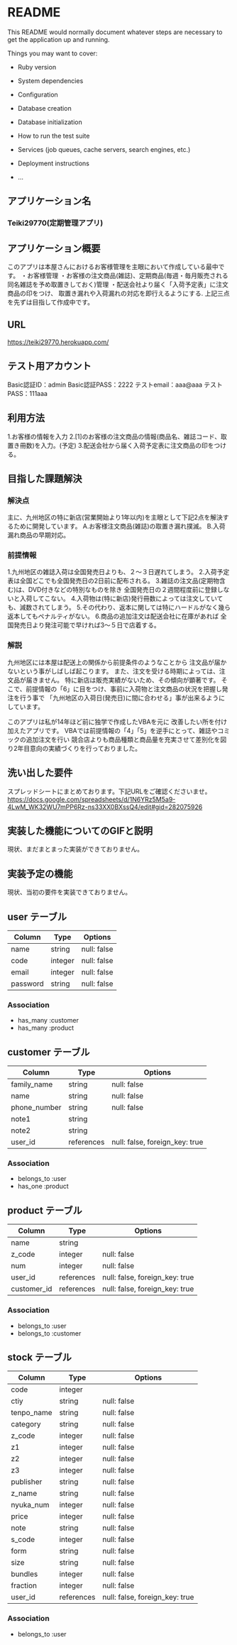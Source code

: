 # README

This README would normally document whatever steps are necessary to get the
application up and running.

Things you may want to cover:

* Ruby version

* System dependencies

* Configuration

* Database creation

* Database initialization

* How to run the test suite

* Services (job queues, cache servers, search engines, etc.)

* Deployment instructions

* ...
## アプリケーション名

### Teiki29770(定期管理アプリ)

## アプリケーション概要

このアプリは本屋さんにおけるお客様管理を主眼において作成している最中です。
・お客様管理
・お客様の注文商品(雑誌)、定期商品(毎週・毎月販売される同名雑誌を予め取置きしておく)管理
・配送会社より届く「入荷予定表」に注文商品の印をつけ、
  取置き漏れや入荷漏れの対応を即行えるようにする.
上記三点を先ずは目指して作成中です。

## URL

https://teiki29770.herokuapp.com/

## テスト用アカウント

Basic認証ID：admin
Basic認証PASS：2222
テストemail：aaa@aaa
テストPASS：111aaa

## 利用方法

1.お客様の情報を入力
2.[1]のお客様の注文商品の情報(商品名、雑誌コード、取置き冊数)を入力。(予定)
3.配送会社から届く入荷予定表に注文商品の印をつける。

## 目指した課題解決
### 解決点
主に、九州地区の特に新店(営業開始より1年以内)を主眼として下記2点を解決するために開発しています。
A.お客様注文商品(雑誌)の取置き漏れ撲滅。
B.入荷漏れ商品の早期対応。
### 前提情報
1.九州地区の雑誌入荷は全国発売日よりも、２〜３日遅れてしまう。
2.入荷予定表は全国どこでも全国発売日の2日前に配布される。
3.雑誌の注文品(定期物含む)は、DVD付きなどの特別なものを除き
  全国発売日の２週間程度前に登録しないと入荷してこない。
4.入荷物は(特に新店)発行冊数によっては注文していても、減数されてしまう。
5.その代わり、返本に関しては特にハードルがなく幾ら返本してもペナルティがない。
6.商品の追加注文は配送会社に在庫があれば
  全国発売日より発注可能で早ければ3〜５日で店着する。
### 解説
九州地区には本屋は配送上の関係から前提条件のようなことから
注文品が届かないという事がしばしば起こります。
また、注文を受ける時期によっては、注文品が届きません。
特に新店は販売実績がないため、その傾向が顕著です。
そこで、前提情報の「6」に目をつけ、事前に入荷物と注文商品の状況を把握し発注を行う事で
「九州地区の入荷日(発売日)に間に合わせる」事が出来るようにしています。

このアプリは私が14年ほど前に独学で作成したVBAを元に
改善したい所を付け加えたアプリです。
VBAでは前提情報の「4」「5」を逆手にとって、雑誌やコミックの追加注文を行い
競合店よりも商品種類と商品量を充実させて差別化を図り2年目意向の実績づくりを行っておりました。

## 洗い出した要件
スプレッドシートにまとめております。下記URLをご確認くださいませ。
https://docs.google.com/spreadsheets/d/1N6YRz5M5a9-4LwM_WK32WU7mPP6Rz-ns33XX0BXssQ4/edit#gid=282075926

## 実装した機能についてのGIFと説明
現状、まだまとまった実装ができておりません。

## 実装予定の機能
現状、当初の要件を実装できておりません。

## user テーブル

| Column    | Type    | Options     |
| --------- | ------- | ----------- |
| name      | string  | null: false |
| code      | integer | null: false |
| email     | integer | null: false |
| password  | string  | null: false |

### Association

- has_many :customer
- has_many :product

## customer テーブル

| Column         | Type       | Options                        |
| -------------- | ---------- | ------------------------------ |
| family_name    | string     | null: false                    |
| name           | string     | null: false                    |
| phone_number   | string     | null: false                    |
| note1          | string     |                                |
| note2          | string     |                                |
| user_id        | references | null: false, foreign_key: true |

### Association

- belongs_to :user
- has_one    :product

## product テーブル

| Column      | Type       | Options                        |
| ----------- | ---------- | ------------------------------ |
| name        | string     |                                |
| z_code      | integer    | null: false                    |
| num         | integer    | null: false                    |
| user_id     | references | null: false, foreign_key: true |
| customer_id | references | null: false, foreign_key: true |

### Association

- belongs_to :user
- belongs_to :customer


## stock テーブル

| Column        | Type       | Options                        |
| ------------- | ---------- | ------------------------------ |
| code          | integer    |                                |
| ctiy          | string     | null: false                    |
| tenpo_name    | string     | null: false                    |
| category      | string     | null: false                    |
| z_code        | integer    | null: false                    |
| z1            | integer    | null: false                    |
| z2            | integer    | null: false                    |
| z3            | integer    | null: false                    |
| publisher     | string     | null: false                    |
| z_name        | string     | null: false                    |
| nyuka_num     | integer    | null: false                    |
| price         | integer    | null: false                    |
| note          | string     | null: false                    |
| s_code        | integer    | null: false                    |
| form          | string     | null: false                    |
| size          | string     | null: false                    |
| bundles       | integer    | null: false                    |
| fraction      | integer    | null: false                    |
| user_id       | references | null: false, foreign_key: true |

### Association

- belongs_to :user
